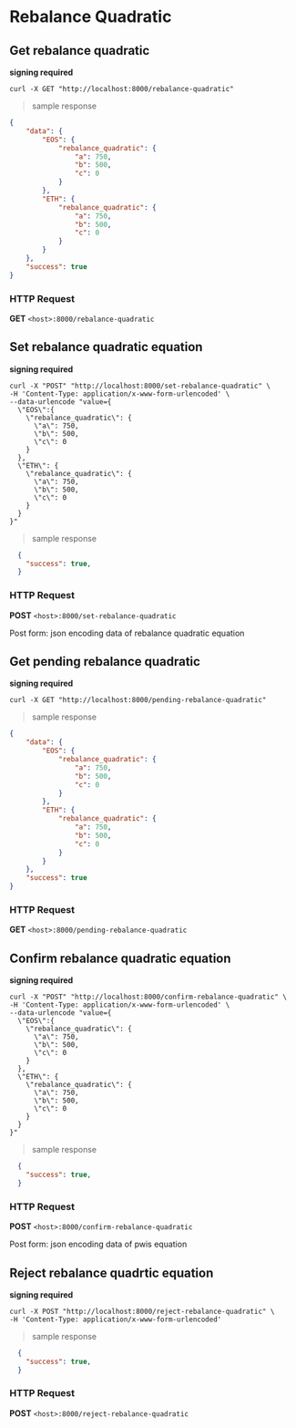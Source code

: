 # Rebalance Quadratic

## Get rebalance quadratic

**signing required**

```shell
curl -X GET "http://localhost:8000/rebalance-quadratic"
```

> sample response

```json
{
    "data": {
        "EOS": {
            "rebalance_quadratic": {
                "a": 750,
                "b": 500,
                "c": 0
            }
        },
        "ETH": {
            "rebalance_quadratic": {
                "a": 750,
                "b": 500,
                "c": 0
            }
        }
    },
    "success": true
}
```

### HTTP Request

**GET**
`<host>:8000/rebalance-quadratic`


## Set rebalance quadratic equation

**signing required**

```shell
curl -X "POST" "http://localhost:8000/set-rebalance-quadratic" \
-H 'Content-Type: application/x-www-form-urlencoded' \
--data-urlencode "value={
  \"EOS\":{
    \"rebalance_quadratic\": {
      \"a\": 750,
      \"b\": 500,
      \"c\": 0
    }
  },
  \"ETH\": {
    \"rebalance_quadratic\": {
      \"a\": 750,
      \"b\": 500,
      \"c\": 0
    }
  }
}"
```

> sample response

```json
  {
    "success": true,
  }
```

### HTTP Request

**POST**
`<host>:8000/set-rebalance-quadratic`

Post form: json encoding data of rebalance quadratic equation

## Get pending rebalance quadratic

**signing required**

```shell
curl -X GET "http://localhost:8000/pending-rebalance-quadratic"
```

> sample response

```json
{
    "data": {
        "EOS": {
            "rebalance_quadratic": {
                "a": 750,
                "b": 500,
                "c": 0
            }
        },
        "ETH": {
            "rebalance_quadratic": {
                "a": 750,
                "b": 500,
                "c": 0
            }
        }
    },
    "success": true
}
```

### HTTP Request

**GET**
`<host>:8000/pending-rebalance-quadratic`


## Confirm rebalance quadratic equation

**signing required**

```shell
curl -X "POST" "http://localhost:8000/confirm-rebalance-quadratic" \
-H 'Content-Type: application/x-www-form-urlencoded' \
--data-urlencode "value={
  \"EOS\":{
    \"rebalance_quadratic\": {
      \"a\": 750,
      \"b\": 500,
      \"c\": 0
    }
  },
  \"ETH\": {
    \"rebalance_quadratic\": {
      \"a\": 750,
      \"b\": 500,
      \"c\": 0
    }
  }
}"
```

> sample response

```json
  {
    "success": true,
  }
```

### HTTP Request

**POST**
`<host>:8000/confirm-rebalance-quadratic`

Post form: json encoding data of pwis equation



## Reject rebalance quadrtic equation

**signing required**

```shell
curl -X POST "http://localhost:8000/reject-rebalance-quadratic" \
-H 'Content-Type: application/x-www-form-urlencoded'
```

> sample response

```json
  {
    "success": true,
  }
```

### HTTP Request

**POST**
`<host>:8000/reject-rebalance-quadratic`